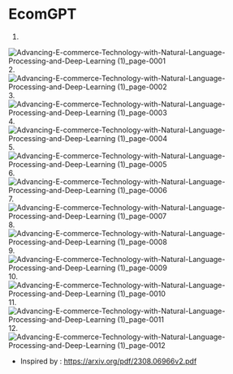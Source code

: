 # EcomGPT



1.
![Advancing-E-commerce-Technology-with-Natural-Language-Processing-and-Deep-Learning (1)_page-0001](https://github.com/Rakib-data-scientist/EcomGPT/assets/137823730/adb4065a-4697-49d3-b66b-99d1cc8b1921)
2.
![Advancing-E-commerce-Technology-with-Natural-Language-Processing-and-Deep-Learning (1)_page-0002](https://github.com/Rakib-data-scientist/EcomGPT/assets/137823730/aec3c3a8-fec8-4eeb-afae-c1d8c0d5217f)
3.
![Advancing-E-commerce-Technology-with-Natural-Language-Processing-and-Deep-Learning (1)_page-0003](https://github.com/Rakib-data-scientist/EcomGPT/assets/137823730/7ee87b38-ca0a-4ff2-8c40-e6d75d31681b)
4.
![Advancing-E-commerce-Technology-with-Natural-Language-Processing-and-Deep-Learning (1)_page-0004](https://github.com/Rakib-data-scientist/EcomGPT/assets/137823730/363789f6-223f-4a77-8ac3-934c6fde1d29)
5.
![Advancing-E-commerce-Technology-with-Natural-Language-Processing-and-Deep-Learning (1)_page-0005](https://github.com/Rakib-data-scientist/EcomGPT/assets/137823730/e03ce2bc-0267-4022-8ed1-70ccfd743580)
6.
![Advancing-E-commerce-Technology-with-Natural-Language-Processing-and-Deep-Learning (1)_page-0006](https://github.com/Rakib-data-scientist/EcomGPT/assets/137823730/f7d16c4d-0f7f-4883-8b9e-5f83bf8799d4)
7.
![Advancing-E-commerce-Technology-with-Natural-Language-Processing-and-Deep-Learning (1)_page-0007](https://github.com/Rakib-data-scientist/EcomGPT/assets/137823730/3b43cae4-fb38-4bca-bccc-495990eb9641)
8.
![Advancing-E-commerce-Technology-with-Natural-Language-Processing-and-Deep-Learning (1)_page-0008](https://github.com/Rakib-data-scientist/EcomGPT/assets/137823730/7eb4ef6f-2796-40d2-9c8d-fc45c09d61d9)
9.
![Advancing-E-commerce-Technology-with-Natural-Language-Processing-and-Deep-Learning (1)_page-0009](https://github.com/Rakib-data-scientist/EcomGPT/assets/137823730/1c795aa8-ccb9-41e5-a4cc-ff3ba2f01c9b)
10.
![Advancing-E-commerce-Technology-with-Natural-Language-Processing-and-Deep-Learning (1)_page-0010](https://github.com/Rakib-data-scientist/EcomGPT/assets/137823730/e29773dd-1393-450e-9379-c123a1449dff)
11.
![Advancing-E-commerce-Technology-with-Natural-Language-Processing-and-Deep-Learning (1)_page-0011](https://github.com/Rakib-data-scientist/EcomGPT/assets/137823730/007d9ade-3edc-4671-ab16-0278b7f96ce7)
12.
![Advancing-E-commerce-Technology-with-Natural-Language-Processing-and-Deep-Learning (1)_page-0012](https://github.com/Rakib-data-scientist/EcomGPT/assets/137823730/43bc9bcb-3e54-4649-9002-0143a1d3f51d)

* Inspired by : https://arxiv.org/pdf/2308.06966v2.pdf
